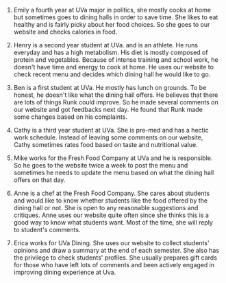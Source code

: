 1. Emily a fourth year at UVa major in politics, she mostly cooks at home but sometimes goes to dining halls in order to save time. She likes to eat healthy and is fairly picky about her food choices. So she goes to our website and checks calories in food.

2. Henry is a second year student at UVa. and is an athlete. He runs everyday and has a high metabolism. His diet is mostly composed of protein and vegetables. Because of intense training and school work, he doesn't have time and energy to cook at home. He uses our website to check recent menu and decides which dining hall he would like to go.

3. Ben is a first student at UVa. He mostly has lunch on grounds. To be honest, he doesn't like what the dining hall offers. He believes that there are lots of things Runk could improve. So he made several comments on our website and got feedbacks next day. He found that Runk made some changes based on his complaints.

4. Cathy is a third year student at UVa. She is pre-med and has a hectic work schedule. Instead of leaving some comments on our website, Cathy sometimes rates food based on taste and nutritional value. 

5. Mike works for the Fresh Food Company at UVa and he is responsible. So he goes to the website twice a week to post the menu and sometimes he needs to update the menu based on what the dining hall offers on that day. 

6. Anne is a chef at the Fresh Food Company. She cares about students and would like to know whether students like the food offered by the dining hall or not. She is open to any reasonable suggestions and critiques. Anne uses our website quite often since she thinks this is a good way to know what students want. Most of the time, she will reply to student's comments. 

7. Erica works for UVa Dining. She uses our website to collect students' opinions and draw a summary at the end of each semester. She also has the privilege to check students' profiles.  She usually prepares gift cards for those who have left lots of comments and been actively engaged in improving dining experience at Uva.

